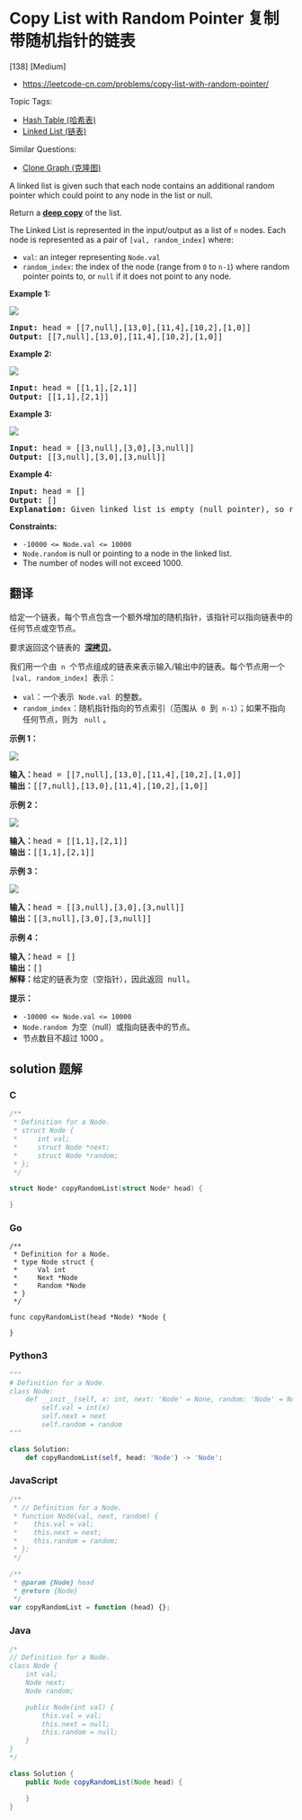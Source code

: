 # Copy List with Random Pointer 复制带随机指针的链表

[138] [Medium]

- https://leetcode-cn.com/problems/copy-list-with-random-pointer/

Topic Tags:

- [Hash Table (哈希表)](https://leetcode-cn.com/tag/hash-table/)
- [Linked List (链表)](https://leetcode-cn.com/tag/linked-list/)

Similar Questions:

- [Clone Graph (克隆图)](https://leetcode-cn.com/problems/clone-graph/)

A linked list is given such that each node contains an additional random pointer which could point to any node in the list or null.

Return a [**deep copy**](https://en.wikipedia.org/wiki/Object_copying#Deep_copy) of the list.

The Linked List is represented in the input/output as a list of `n` nodes. Each node is represented as a pair of `[val, random_index]` where:

- `val`: an integer representing `Node.val`
- `random_index`: the index of the node (range from `0` to `n-1`) where random pointer points to, or `null` if it does not point to any node.

**Example 1:**

![](https://assets.leetcode.com/uploads/2019/12/18/e1.png)

<pre><strong>Input:</strong> head = [[7,null],[13,0],[11,4],[10,2],[1,0]]
<strong>Output:</strong> [[7,null],[13,0],[11,4],[10,2],[1,0]]
</pre>

**Example 2:**

![](https://assets.leetcode.com/uploads/2019/12/18/e2.png)

<pre><strong>Input:</strong> head = [[1,1],[2,1]]
<strong>Output:</strong> [[1,1],[2,1]]
</pre>

**Example 3:**

**![](https://assets.leetcode.com/uploads/2019/12/18/e3.png)**

<pre><strong>Input:</strong> head = [[3,null],[3,0],[3,null]]
<strong>Output:</strong> [[3,null],[3,0],[3,null]]
</pre>

**Example 4:**

<pre><strong>Input:</strong> head = []
<strong>Output:</strong> []
<strong>Explanation:</strong> Given linked list is empty (null pointer), so return null.
</pre>

**Constraints:**

- `-10000 <= Node.val <= 10000`
- `Node.random` is null or pointing to a node in the linked list.
- The number of nodes will not exceed 1000.

## 翻译

给定一个链表，每个节点包含一个额外增加的随机指针，该指针可以指向链表中的任何节点或空节点。

要求返回这个链表的  **[深拷贝](https://baike.baidu.com/item/深拷贝/22785317?fr=aladdin)**。

我们用一个由  `n`  个节点组成的链表来表示输入/输出中的链表。每个节点用一个  `[val, random_index]`  表示：

- `val`：一个表示  `Node.val`  的整数。
- `random_index`：随机指针指向的节点索引（范围从  `0`  到  `n-1`）；如果不指向任何节点，则为   `null` 。

**示例 1：**

![](https://assets.leetcode-cn.com/aliyun-lc-upload/uploads/2020/01/09/e1.png)

<pre><strong>输入：</strong>head = [[7,null],[13,0],[11,4],[10,2],[1,0]]
<strong>输出：</strong>[[7,null],[13,0],[11,4],[10,2],[1,0]]
</pre>

**示例 2：**

![](https://assets.leetcode-cn.com/aliyun-lc-upload/uploads/2020/01/09/e2.png)

<pre><strong>输入：</strong>head = [[1,1],[2,1]]
<strong>输出：</strong>[[1,1],[2,1]]
</pre>

**示例 3：**

**![](https://assets.leetcode-cn.com/aliyun-lc-upload/uploads/2020/01/09/e3.png)**

<pre><strong>输入：</strong>head = [[3,null],[3,0],[3,null]]
<strong>输出：</strong>[[3,null],[3,0],[3,null]]
</pre>

**示例 4：**

<pre><strong>输入：</strong>head = []
<strong>输出：</strong>[]
<strong>解释：</strong>给定的链表为空（空指针），因此返回 null。
</pre>

**提示：**

- `-10000 <= Node.val <= 10000`
- `Node.random`  为空（null）或指向链表中的节点。
- 节点数目不超过 1000 。

## solution 题解

### C

```c
/**
 * Definition for a Node.
 * struct Node {
 *     int val;
 *     struct Node *next;
 *     struct Node *random;
 * };
 */

struct Node* copyRandomList(struct Node* head) {

}
```

### Go

```golang
/**
 * Definition for a Node.
 * type Node struct {
 *     Val int
 *     Next *Node
 *     Random *Node
 * }
 */

func copyRandomList(head *Node) *Node {

}
```

### Python3

```python
"""
# Definition for a Node.
class Node:
    def __init__(self, x: int, next: 'Node' = None, random: 'Node' = None):
        self.val = int(x)
        self.next = next
        self.random = random
"""

class Solution:
    def copyRandomList(self, head: 'Node') -> 'Node':

```

### JavaScript

```javascript
/**
 * // Definition for a Node.
 * function Node(val, next, random) {
 *    this.val = val;
 *    this.next = next;
 *    this.random = random;
 * };
 */

/**
 * @param {Node} head
 * @return {Node}
 */
var copyRandomList = function (head) {};
```

### Java

```java
/*
// Definition for a Node.
class Node {
    int val;
    Node next;
    Node random;

    public Node(int val) {
        this.val = val;
        this.next = null;
        this.random = null;
    }
}
*/

class Solution {
    public Node copyRandomList(Node head) {

    }
}
```
